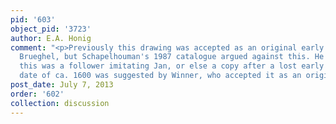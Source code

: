```yaml
---
pid: '603'
object_pid: '3723'
author: E.A. Honig
comment: "<p>Previously this drawing was accepted as an original early work by Jan
  Brueghel, but Schapelhouman's 1987 catalogue argued against this. He suggested that
  this was a follower imitating Jan, or else a copy after a lost early drawing. The
  date of ca. 1600 was suggested by Winner, who accepted it as an original.</p>"
post_date: July 7, 2013
order: '602'
collection: discussion
---
```

